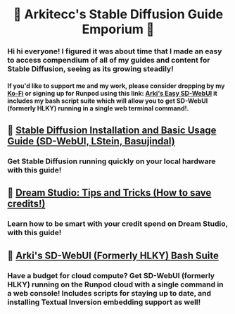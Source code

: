 # <h1 align="center">📔 Arkitecc's Stable Diffusion Guide Emporium 📔</h1>

### Hi hi everyone! I figured it was about time that I made an easy to access compendium of all of my guides and content for Stable Diffusion, seeing as its growing steadily!

#### If you'd like to support me and my work, please consider dropping by my [Ko-Fi](https://ko-fi.com/arkitecc) or signing up for Runpod using this link: [Arki's Easy SD-WebUI](https:://runpod.io/gsc?template=2zlpsxev91&ref=borq1onw) it includes my bash script suite which will allow you to get SD-WebUI (formerly HLKY) running in a single web terminal command!.

## 📔 [Stable Diffusion Installation and Basic Usage Guide (SD-WebUI, LStein, Basujindal)](https://docs.google.com/document/d/1owAMJGe56sbocCdrv7IO8fM6I4NLqxZ2bJgfI7EsYAw/edit?usp=sharing) 
  ### Get Stable Diffusion running quickly on your local hardware with this guide!
  
## 📔 [Dream Studio: Tips and Tricks (How to save credits!)](https://docs.google.com/document/d/1p3xrhfFhe9FPqxMj0gJRCBctO1FBNeAcahkxd42q2v8/edit?usp=sharing)
  ### Learn how to be smart with your credit spend on Dream Studio, with this guide!
  
## 📔 [Arki's SD-WebUI (Formerly HLKY) Bash Suite](https://github.com/Arkitecc/sd-webui-bash-suite)
  ### Have a budget for cloud compute? Get SD-WebUI (formerly HLKY) running on the Runpod cloud with a single command in a web console! Includes scripts for staying up to date, and installing Textual Inversion embedding support as well!
